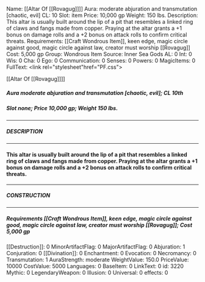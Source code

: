 Name: [[Altar Of [[Rovagug]]]]
Aura: moderate abjuration and transmutation [chaotic, evil]
CL: 10
Slot: item
Price: 10,000 gp
Weight: 150 lbs.
Description: This altar is usually built around the lip of a pit that resembles a linked ring of claws and fangs made from copper. Praying at the altar grants a +1 bonus on damage rolls and a +2 bonus on attack rolls to confirm critical threats.
Requirements: [[Craft Wondrous Item]], keen edge, magic circle against good, magic circle against law, creator must worship [[Rovagug]]
Cost: 5,000 gp
Group: Wondrous Item
Source: Inner Sea Gods
AL: 0
Int: 0
Wis: 0
Cha: 0
Ego: 0
Communication: 0
Senses: 0
Powers: 0
MagicItems: 0
FullText: <link rel="stylesheet"href="PF.css"><div class="heading"><p class="alignleft">[[Altar Of [[Rovagug]]]]</p><div style="clear: both;"></div></div><div><h5><b>Aura </b>moderate abjuration and transmutation [chaotic, evil]; <b>CL </b>10th</h5><h5><b>Slot </b>none; <b>Price </b>10,000 gp; <b>Weight </b>150 lbs.</h5></div><hr/><div><h5><b>DESCRIPTION</b></h5></div><hr/><div><h4><p>This altar is usually built around the lip of a pit that resembles a linked ring of claws and fangs made from copper. Praying at the altar grants a +1 bonus on damage rolls and a +2 bonus on attack rolls to confirm critical threats.</p></h4></div><hr/><div><h5><b>CONSTRUCTION</b></h5></div><hr/><div><h5><b>Requirements </b>[[Craft Wondrous Item]], <i>keen edge</i>, <i>magic circle against good</i>, <i>magic circle against law</i>, creator must worship [[Rovagug]]; <b>Cost </b>5,000 gp</h5></div>
[[Destruction]]: 0
MinorArtifactFlag: 0
MajorArtifactFlag: 0
Abjuration: 1
Conjuration: 0
[[Divination]]: 0
Enchantment: 0
Evocation: 0
Necromancy: 0
Transmutation: 1
AuraStrength: moderate
WeightValue: 150.0
PriceValue: 10000
CostValue: 5000
Languages: 0
BaseItem: 0
LinkText: 0
id: 3220
Mythic: 0
LegendaryWeapon: 0
Illusion: 0
Universal: 0
effects: 0
